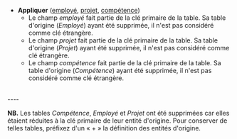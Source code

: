 - **Appliquer** (<u>employé</u>, <u>projet</u>, <u>compétence</u>)
  - Le champ _employé_ fait partie de la clé primaire de la table. Sa table d'origine (_Employé_) ayant été supprimée, il n'est pas considéré comme clé étrangère.
  - Le champ _projet_ fait partie de la clé primaire de la table. Sa table d'origine (_Projet_) ayant été supprimée, il n'est pas considéré comme clé étrangère.
  - Le champ _compétence_ fait partie de la clé primaire de la table. Sa table d'origine (_Compétence_) ayant été supprimée, il n'est pas considéré comme clé étrangère.
<br>
----


**NB.** Les tables _Compétence_, _Employé_ et _Projet_ ont été supprimées car elles étaient réduites à la clé primaire de leur entité d'origine. Pour conserver de telles tables, préfixez d'un « + » la définition des entités d'origine.
